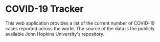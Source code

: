 # COVID-19 Tracker

This web application provides a list of the current number of COVID-19 cases reported across the world. The source of the data is the publicly available John Hopkins University's repository.
